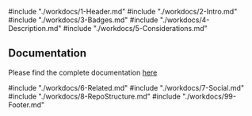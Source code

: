 #include "./workdocs/1-Header.md"
#include "./workdocs/2-Intro.md"
#include "./workdocs/3-Badges.md"
#include "./workdocs/4-Description.md"
#include "./workdocs/5-Considerations.md"

## Documentation

Please find the complete documentation [here](https://tiagovenceslau.github.io/ts-workspace/)

#include "./workdocs/6-Related.md"
#include "./workdocs/7-Social.md"
#include "./workdocs/8-RepoStructure.md"
#include "./workdocs/99-Footer.md"
